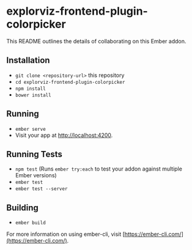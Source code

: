 # explorviz-frontend-plugin-colorpicker

This README outlines the details of collaborating on this Ember addon.

## Installation

* `git clone <repository-url>` this repository
* `cd explorviz-frontend-plugin-colorpicker`
* `npm install`
* `bower install`

## Running

* `ember serve`
* Visit your app at [http://localhost:4200](http://localhost:4200).

## Running Tests

* `npm test` (Runs `ember try:each` to test your addon against multiple Ember versions)
* `ember test`
* `ember test --server`

## Building

* `ember build`

For more information on using ember-cli, visit [https://ember-cli.com/](https://ember-cli.com/).
